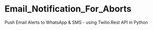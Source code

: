 # Email_Notification_For_Aborts
Push Email Alerts to WhatsApp &amp; SMS - using Twilio.Rest API in Python
